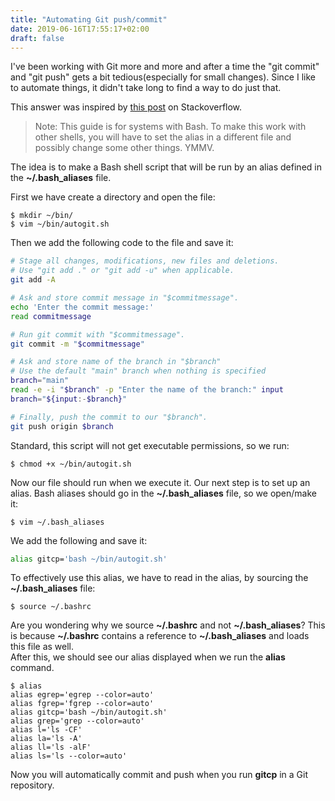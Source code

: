 ```yaml
---
title: "Automating Git push/commit"
date: 2019-06-16T17:55:17+02:00
draft: false
---
```



I've been working with Git more and more and after a time the "git commit" and "git push" gets a bit tedious(especially for small changes). Since I like to automate things, it didn't take long to find a way to do just that.

This answer was inspired by [this post](https://stackoverflow.com/questions/16709404/how-to-automate-the-commit-and-push-process-git) on Stackoverflow.

>Note: This guide is for systems with Bash. To make this work with other shells, you will have to set the alias in a different file and possibly change some other things. YMMV.

The idea is to make a Bash shell script that will be run by an alias defined in the **~/.bash_aliases** file.

First we have create a directory and open the file:
``` shell 
$ mkdir ~/bin/
$ vim ~/bin/autogit.sh
```

Then we add the following code to the file and save it:
``` bash
# Stage all changes, modifications, new files and deletions. 
# Use "git add ." or "git add -u" when applicable.
git add -A

# Ask and store commit message in "$commitmessage".
echo 'Enter the commit message:'
read commitmessage

# Run git commit with "$commitmessage".
git commit -m "$commitmessage"

# Ask and store name of the branch in "$branch"
# Use the default "main" branch when nothing is specified
branch="main"
read -e -i "$branch" -p "Enter the name of the branch:" input
branch="${input:-$branch}"

# Finally, push the commit to our "$branch".
git push origin $branch
```

Standard, this script will not get executable permissions, so we run:

``` shell
$ chmod +x ~/bin/autogit.sh
```

Now our file should run when we execute it. Our next step is to set up an alias.
Bash aliases should go in the **~/.bash_aliases** file, so we open/make it:  
``` shell
$ vim ~/.bash_aliases
```

We add the following and save it:  
``` bash
alias gitcp='bash ~/bin/autogit.sh'
```

To effectively use this alias, we have to read in the alias, by sourcing the **~/.bash_aliases** file:  
``` shell
$ source ~/.bashrc
```


Are you wondering why we source **~/.bashrc** and not **~/.bash_aliases**? This is because **~/.bashrc** contains a reference to **~/.bash_aliases** and loads this file as well.  
After this, we should see our alias displayed when we run the **alias** command.
``` shell
$ alias
alias egrep='egrep --color=auto'
alias fgrep='fgrep --color=auto'
alias gitcp='bash ~/bin/autogit.sh'
alias grep='grep --color=auto'
alias l='ls -CF'
alias la='ls -A'
alias ll='ls -alF'
alias ls='ls --color=auto'
```
Now you will automatically commit and push when you run **gitcp** in a Git repository.




